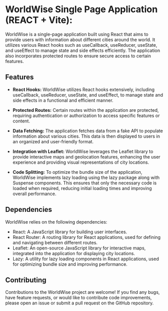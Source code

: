 # WorldWise Single Page Application (REACT + Vite):

WorldWise is a single-page application built using React that aims to provide users with information about different cities around the world. It utilizes various React hooks such as useCallback, useReducer, useState, and useEffect to manage state and side effects efficiently. The application also incorporates protected routes to ensure secure access to certain features.

## Features

- **React Hooks:** WorldWise utilizes React hooks extensively, including useCallback, useReducer, useState, and useEffect, to manage state and side effects in a functional and efficient manner.

- **Protected Routes:** Certain routes within the application are protected, requiring authentication or authorization to access specific features or content.

- **Data Fetching:** The application fetches data from a fake API to populate information about various cities. This data is then displayed to users in an organized and user-friendly format.

- **Integration with Leaflet:** WorldWise leverages the Leaflet library to provide interactive maps and geolocation features, enhancing the user experience and providing visual representations of city locations.

- **Code Splitting:** To optimize the bundle size of the application, WorldWise implements lazy loading using the lazy package along with Suspense components. This ensures that only the necessary code is loaded when required, reducing initial loading times and improving overall performance.



## Dependencies

WorldWise relies on the following dependencies:

- React: A JavaScript library for building user interfaces.
- React Router: A routing library for React applications, used for defining and navigating between different routes.
- Leaflet: An open-source JavaScript library for interactive maps, integrated into the application for displaying city locations.
- Lazy: A utility for lazy loading components in React applications, used for optimizing bundle size and improving performance.

## Contributing

Contributions to the WorldWise project are welcome! If you find any bugs, have feature requests, or would like to contribute code improvements, please open an issue or submit a pull request on the GitHub repository.




